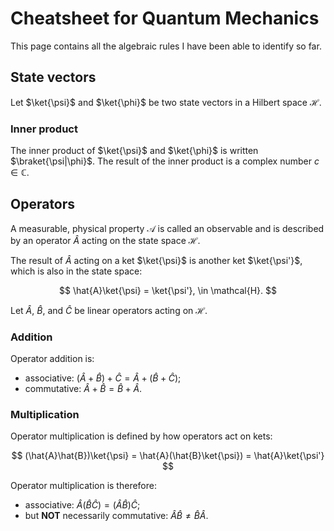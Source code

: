 # Cheatsheet for Quantum Mechanics
This page contains all the algebraic rules I have been able to identify so far.

## State vectors
Let $\ket{\psi}$ and $\ket{\phi}$ be two state vectors in a Hilbert space $\mathcal{H}$.

### Inner product
The inner product of $\ket{\psi}$ and $\ket{\phi}$ is written $\braket{\psi|\phi}$. The result of the inner product is a complex number $c \in \mathbb{C}$.

## Operators
A measurable, physical property $\mathcal{A}$ is called an observable and is described by an operator $\hat{A}$ acting on the state space $\mathcal{H}$.

The result of $\hat{A}$ acting on a ket $\ket{\psi}$ is another ket $\ket{\psi'}$, which is also in the state space:

$$
\hat{A}\ket{\psi} = \ket{\psi'}, \in \mathcal{H}.
$$

Let $\hat{A}$, $\hat{B}$, and $\hat{C}$ be linear operators acting on $\mathcal{H}$.

### Addition
Operator addition is:

- associative: $(\hat{A} + \hat{B}) + \hat{C} = \hat{A} + (\hat{B} + \hat{C})$;
- commutative: $\hat{A} + \hat{B} = \hat{B} + \hat{A}$.

### Multiplication
Operator multiplication is defined by how operators act on kets:

$$
(\hat{A}\hat{B})\ket{\psi} = \hat{A}(\hat{B}\ket{\psi}) = \hat{A}\ket{\psi'}
$$

Operator multiplication is therefore:

- associative: $\hat{A}(\hat{B}\hat{C}) = (\hat{A}\hat{B})\hat{C}$;
- but **NOT** necessarily commutative: $\hat{A}\hat{B} \neq \hat{B}\hat{A}$.
